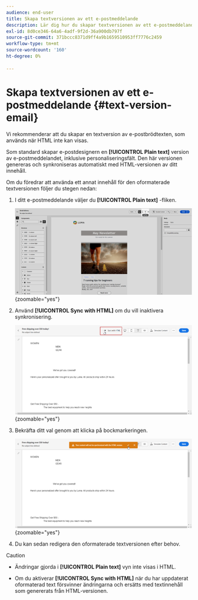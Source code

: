 ```yaml
---
audience: end-user
title: Skapa textversionen av ett e-postmeddelande
description: Lär dig hur du skapar textversionen av ett e-postmeddelande
exl-id: 8d0ce346-64a6-4adf-9f2d-36a900db797f
source-git-commit: 371bccc8371d9ff4a9b1659510953ff7776c2459
workflow-type: tm+mt
source-wordcount: '160'
ht-degree: 0%

---
```


# Skapa textversionen av ett e-postmeddelande {#text-version-email}

Vi rekommenderar att du skapar en textversion av e-postbrödtexten, som används när HTML inte kan visas.

Som standard skapar e-postdesignern en **[!UICONTROL Plain text]** version av e-postmeddelandet, inklusive personaliseringsfält. Den här versionen genereras och synkroniseras automatiskt med HTML-versionen av ditt innehåll.

Om du föredrar att använda ett annat innehåll för den oformaterade textversionen följer du stegen nedan:

1. I ditt e-postmeddelande väljer du **[!UICONTROL Plain text]** -fliken.

   ![](assets/text_version_3.png){zoomable=&quot;yes&quot;}

1. Använd **[!UICONTROL Sync with HTML]** om du vill inaktivera synkronisering.

   ![](assets/text_version_1.png){zoomable=&quot;yes&quot;}

1. Bekräfta ditt val genom att klicka på bockmarkeringen.

   ![](assets/text_version_2.png){zoomable=&quot;yes&quot;}

1. Du kan sedan redigera den oformaterade textversionen efter behov.

>[!CAUTION]
>
>* Ändringar gjorda i **[!UICONTROL Plain text]** vyn inte visas i HTML.
>
>* Om du aktiverar **[!UICONTROL Sync with HTML]** när du har uppdaterat oformaterad text försvinner ändringarna och ersätts med textinnehåll som genererats från HTML-versionen.
